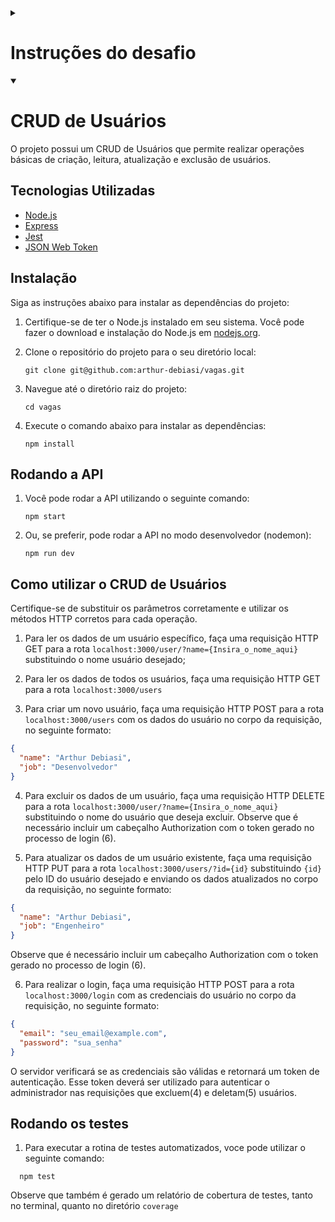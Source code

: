 <details>
  <summary><h1>Instruções do desafio</h1></summary>


# Este é um teste para desenvolvedores

# possui 5 testes

## Introdução

Este projeto possui um banco de dados fake em fakeData.js com apenas um registro.
A ideia é melhorar e o CRUD escrito nos 4 arquivos de teste abaixo.

Será a validada a forma de escrita de código.
Escreva códigos que humanos consigam entender.

Fique a vontade para fazer modificaçoes nos serviços, comentários em código, estrutura, mas seja objetivo.

## teste1.js

GET em /user 

Possuimos neste arquivo um serviço que faz uma busca no banco fake e retorna um registro.
Este código funciona, mas é possivel melhorar.
Veja o que pode deixar ele melhor escrito e mais performatico.

## teste2.js

POST em /users, descubra a intenção dele e o corrija.

## teste3.js

Este procura um usuário e o deleta da base.
Retorne sucesso para o client caso realmente tenha sido excluido e deixe o código mais performatico.

## teste4.js

Atualiza os dados de um usuário especifico.

## teste5.js

Retorne quantas vezes determinado usuário foi lido no teste1.

## teste 6

Definina uma forma de criar permissão para o usuario, defina se o usuário pode deletar ou atualizar usuários. Crie um middleware para validar essas permissões e adicione no teste4 e teste3.

</details>

<details open>
  <summary><h1>CRUD de Usuários</h1></summary>

O projeto possui um CRUD de Usuários que permite realizar operações básicas de criação, leitura, atualização e exclusão de usuários.

## Tecnologias Utilizadas

- [Node.js](https://nodejs.org/en/)
- [Express](https://expressjs.com/pt-br/)
- [Jest](https://jestjs.io/)
- [JSON Web Token](https://jwt.io/)

## Instalação

Siga as instruções abaixo para instalar as dependências do projeto:

1. Certifique-se de ter o Node.js instalado em seu sistema. Você pode fazer o download e instalação do Node.js em [nodejs.org](httptts://nodejs.org).

2. Clone o repositório do projeto para o seu diretório local:

   ```shell
   git clone git@github.com:arthur-debiasi/vagas.git
   ```

3. Navegue até o diretório raiz do projeto:

   ```shell
   cd vagas
   ```

4. Execute o comando abaixo para instalar as dependências:

   ```shell
   npm install
   ```

## Rodando a API

1. Você pode rodar a API utilizando o seguinte comando:

   ```shell
   npm start
   ```

2. Ou, se preferir, pode rodar a API no modo desenvolvedor (nodemon):

      ```shell
   npm run dev
   ```

## Como utilizar o CRUD de Usuários

Certifique-se de substituir os parâmetros corretamente e utilizar os métodos HTTP corretos para cada operação.

1. Para ler os dados de um usuário específico, faça uma requisição HTTP GET para a rota `localhost:3000/user/?name={Insira_o_nome_aqui}
` substituindo o nome usuário desejado;

2. Para ler os dados de todos os usuários, faça uma requisição HTTP GET para a rota `localhost:3000/users`

3. Para criar um novo usuário, faça uma requisição HTTP POST para a rota `localhost:3000/users` com os dados do usuário no corpo da requisição, no seguinte formato:

```json
{
  "name": "Arthur Debiasi",
  "job": "Desenvolvedor"
}
```

4. Para excluir os dados de um usuário, faça uma requisição HTTP DELETE para a rota `localhost:3000/user/?name={Insira_o_nome_aqui}` substituindo o nome do usuário que deseja excluir. Observe que é necessário incluir um cabeçalho Authorization com o token gerado no processo de login (6).

5. Para atualizar os dados de um usuário existente, faça uma requisição HTTP PUT para a rota `localhost:3000/users/?id={id}` substituindo `{id}` pelo ID do usuário desejado e enviando os dados atualizados no corpo da requisição, no seguinte formato:

```json
{
  "name": "Arthur Debiasi",
  "job": "Engenheiro"
}
```

Observe que é necessário incluir um cabeçalho Authorization com o token gerado no processo de login (6).

6. Para realizar o login, faça uma requisição HTTP POST para a rota `localhost:3000/login` com as credenciais do usuário no corpo da requisição, no seguinte formato:

```json
{
  "email": "seu_email@example.com",
  "password": "sua_senha"
}
```

O servidor verificará se as credenciais são válidas e retornará um token de autenticação. Esse token deverá ser utilizado para autenticar o administrador nas requisições que excluem(4) e deletam(5) usuários.

## Rodando os testes

1. Para executar a rotina de testes automatizados, voce pode utilizar o seguinte comando:

```shell
  npm test
```

Observe que também é gerado um relatório de cobertura de testes, tanto no terminal, quanto no diretório `coverage`
